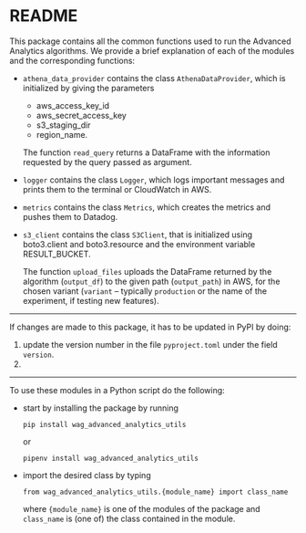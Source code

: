 # README

This package contains all the common functions used to run the Advanced Analytics algorithms. We provide a brief explanation of each of the modules and the corresponding functions:

- ``athena_data_provider`` contains the class ``AthenaDataProvider``, which is initialized by giving the parameters
    - aws_access_key_id
    - aws_secret_access_key
    - s3_staging_dir
    - region_name.

    The function ``read_query`` returns a DataFrame with the information requested by the query passed as argument.

- ``logger`` contains the class ``Logger``, which logs important messages and prints them to the terminal or CloudWatch in AWS.

- ``metrics`` contains the class ``Metrics``, which creates the metrics and pushes them to Datadog.

- ``s3_client`` contains the class ``S3Client``, that is initialized using boto3.client and boto3.resource and the environment variable RESULT_BUCKET. 

    The function ``upload_files`` uploads the DataFrame returned by the algorithm (``output_df``) to the given path (``output_path``) in AWS, for the chosen variant (``variant`` – typically ``production`` or the name of the experiment, if testing new features).

-----------

If changes are made to this package, it has to be updated in PyPI by doing:

1. update the version number in the file ```pyproject.toml``` under the field ```version```.
2. 

-----------

To use these modules in a Python script do the following:

- start by installing the package by running
    ```
    pip install wag_advanced_analytics_utils
    ``````
    or
    ```
    pipenv install wag_advanced_analytics_utils
    ```
- import the desired class by typing
    ```
    from wag_advanced_analytics_utils.{module_name} import class_name
    ```
    where ```{module_name}``` is one of the modules of the package and ```class_name``` is (one of) the class contained in the module.
